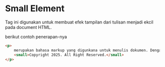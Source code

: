 # Small Element

Tag ini digunakan untuk membuat efek tampilan dari tulisan menjadi ekcil pada document HTML.

berikut contoh penerapan-nya

```html
<p>
    merupakan bahasa markup yang digunkana untuk menulis dokumen. Dengan HTML anda membuka gerbang awal dari web developers, untuk membangun web kita perlu kerangka. Kerangka inilah yang disebut HTML.
    <small>Copyright 2025. All Right Reserved.</small>
</p>
```